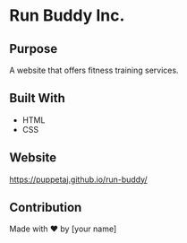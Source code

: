 # Run Buddy Inc.

## Purpose 
A website that offers fitness training services. 

## Built With
* HTML 
* CSS

## Website
https://puppetaj.github.io/run-buddy/

## Contribution 
Made with ❤️ by [your name]
